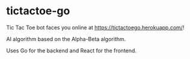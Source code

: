 # tictactoe-go
Tic Tac Toe bot faces you online at https://tictactoego.herokuapp.com/!

AI algorithm based on the Alpha-Beta algorithm. 

Uses Go for the backend and React for the frontend.